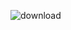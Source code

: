 ![download](https://github.com/naraku010/keyboard_layout/assets/67636481/38bd9a57-2e22-4f3c-b6d7-3498c9a1d095)
